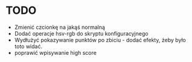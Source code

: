 TODO
====
- Zmienić czcionkę na jakąś normalną
- Dodać operacje hsv-rgb do skryptu konfiguracyjnego
- Wydłużyć pokazywanie punktów po zbiciu - dodać efekty, żeby było toto widać.
- poprawić wpisywanie high score
